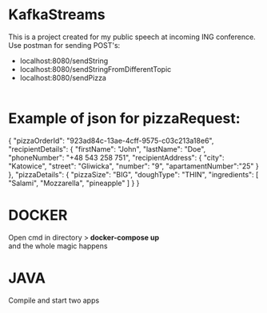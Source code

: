 # KafkaStreams
This is a project created for my public speech at incoming ING conference.<br>
Use postman for sending POST's:<br>
- localhost:8080/sendString <br>
- localhost:8080/sendStringFromDifferentTopic<br>
- localhost:8080/sendPizza<br><br>
# Example of json for pizzaRequest: 
{
    "pizzaOrderId": "923ad84c-13ae-4cff-9575-c03c213a18e6",
    "recipientDetails": {
        "firstName": "John",
        "lastName": "Doe",
        "phoneNumber": "+48 543 258 751",
        "recipientAddress": {
            "city": "Katowice",
            "street": "Gliwicka",
            "number": "9",
            "apartamentNumber":"25"
        }
    },
    "pizzaDetails": {
        "pizzaSize": "BIG",
        "doughType": "THIN",
        "ingredients": [
            "Salami",
            "Mozzarella",
            "pineapple"
        ]
    }
}
# DOCKER
Open cmd in directory ><b> docker-compose up</b> 
<br>and the whole magic happens
# JAVA 
Compile and start two apps
